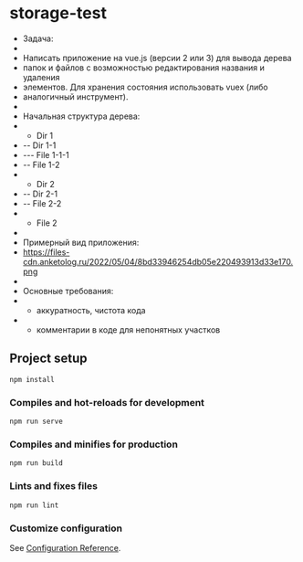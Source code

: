 # storage-test

 * Задача:
 *
 * Написать приложение на vue.js (версии 2 или 3) для вывода дерева
 * папок и файлов с возможностью редактирования названия и удаления
 * элементов. Для хранения состояния использовать vuex (либо
 * аналогичный инструмент).
 *
 * Начальная структура дерева:
 * - Dir 1
 * -- Dir 1-1
 * --- File 1-1-1
 * -- File 1-2
 * - Dir 2
 * -- Dir 2-1
 * -- File 2-2
 * - File 2
 * 
 * Примерный вид приложения:
 * https://files-cdn.anketolog.ru/2022/05/04/8bd33946254db05e220493913d33e170.png
 *
 * Основные требования:
 * - аккуратность, чистота кода
 * - комментарии в коде для непонятных участков
 

## Project setup
```
npm install
```

### Compiles and hot-reloads for development
```
npm run serve
```

### Compiles and minifies for production
```
npm run build
```

### Lints and fixes files
```
npm run lint
```

### Customize configuration
See [Configuration Reference](https://cli.vuejs.org/config/).

